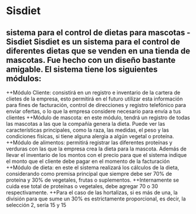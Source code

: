 Sisdiet
==========
sistema para el control de dietas para mascotas - Sisdiet Sisdiet es un sistema para el control de diferentes dietas que se venden en una tienda de mascotas. Fue hecho con un diseño bastante amigable.
El sistema tiene los siguientes módulos:
--------------------
++Módulo Cliente: consistirá en un registro e inventario de la cartera de clietes de la empresa, esto permitirá en el futuro utilizar esta información para fines de facturación, control de direcciones y registro telefónico para enviar ofertas, o lo que la empresa considere necesario para envía a tus clientes
++Módulo de mascota: en este módulo, tendrá un registro de todas las mascotas a las que la compañía genera la dieta. Puede ver las características principales, como la raza, las medidas, el peso y las condiciones físicas, si tiene alguna alergia a algún vegetal o proteína.
++Módulo de alimentos: permitirá registrar las diferentes proteínas y verduras con las que la empresa crea la dieta para la mascota. Además de llevar el inventario de los montos con el precio para que el sistema indique el monto que el cliente debe pagar en el momento de la facturación
++Módulo de dieta: en este el sistema realizará los cálculos de la dieta, considerando como premisa principal que siempre debe ser 70% de proteína y 30% de vegetales, frutas o suplementos.
++Internamente se cuida ese total de proteínas o vegetales, debe agregar 70 o 30 respectivamente.
++Para el caso de las hortalizas, si es más de una, la división para que sume un 30% es estrictamente proporcional, es decir, la selección 2, sería 15 y 15
